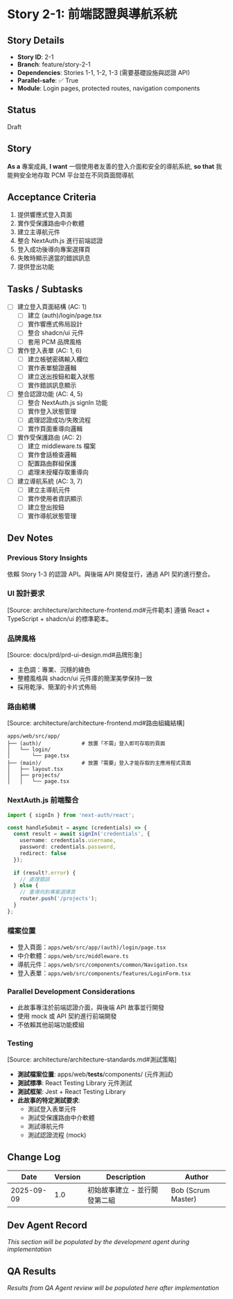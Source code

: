 # Story 2-1: 前端認證與導航系統

## Story Details
- **Story ID**: 2-1
- **Branch**: feature/story-2-1
- **Dependencies**: Stories 1-1, 1-2, 1-3 (需要基礎設施與認證 API)
- **Parallel-safe**: ✅ True
- **Module**: Login pages, protected routes, navigation components

## Status
Draft

## Story
**As a** 專案成員,
**I want** 一個使用者友善的登入介面和安全的導航系統,
**so that** 我能夠安全地存取 PCM 平台並在不同頁面間導航

## Acceptance Criteria
1. 提供響應式登入頁面
2. 實作受保護路由中介軟體
3. 建立主導航元件
4. 整合 NextAuth.js 進行前端認證
5. 登入成功後導向專案選擇頁
6. 失敗時顯示適當的錯誤訊息
7. 提供登出功能

## Tasks / Subtasks
- [ ] 建立登入頁面結構 (AC: 1)
  - [ ] 建立 (auth)/login/page.tsx
  - [ ] 實作響應式佈局設計
  - [ ] 整合 shadcn/ui 元件
  - [ ] 套用 PCM 品牌風格
- [ ] 實作登入表單 (AC: 1, 6)
  - [ ] 建立帳號密碼輸入欄位
  - [ ] 實作表單驗證邏輯
  - [ ] 建立送出按鈕和載入狀態
  - [ ] 實作錯誤訊息顯示
- [ ] 整合認證功能 (AC: 4, 5)
  - [ ] 整合 NextAuth.js signIn 功能
  - [ ] 實作登入狀態管理
  - [ ] 處理認證成功/失敗流程
  - [ ] 實作頁面重導向邏輯
- [ ] 實作受保護路由 (AC: 2)
  - [ ] 建立 middleware.ts 檔案
  - [ ] 實作會話檢查邏輯
  - [ ] 配置路由群組保護
  - [ ] 處理未授權存取重導向
- [ ] 建立導航系統 (AC: 3, 7)
  - [ ] 建立主導航元件
  - [ ] 實作使用者資訊顯示
  - [ ] 建立登出按鈕
  - [ ] 實作導航狀態管理

## Dev Notes

### Previous Story Insights
依賴 Story 1-3 的認證 API。與後端 API 開發並行，通過 API 契約進行整合。

### UI 設計要求
[Source: architecture/architecture-frontend.md#元件範本]
遵循 React + TypeScript + shadcn/ui 的標準範本。

### 品牌風格
[Source: docs/prd/prd-ui-design.md#品牌形象]
- 主色調：專業、沉穩的綠色
- 整體風格與 shadcn/ui 元件庫的簡潔美學保持一致
- 採用乾淨、簡潔的卡片式佈局

### 路由結構
[Source: architecture/architecture-frontend.md#路由組織結構]
```
apps/web/src/app/
├── (auth)/             # 放置「不需」登入即可存取的頁面
│   └── login/
│       └── page.tsx
├── (main)/             # 放置「需要」登入才能存取的主應用程式頁面
│   ├── layout.tsx
│   ├── projects/
│   │   └── page.tsx
```

### NextAuth.js 前端整合
```typescript
import { signIn } from 'next-auth/react';

const handleSubmit = async (credentials) => {
  const result = await signIn('credentials', {
    username: credentials.username,
    password: credentials.password,
    redirect: false
  });
  
  if (result?.error) {
    // 處理錯誤
  } else {
    // 重導向到專案選擇頁
    router.push('/projects');
  }
};
```

### 檔案位置
- 登入頁面：`apps/web/src/app/(auth)/login/page.tsx`
- 中介軟體：`apps/web/src/middleware.ts`
- 導航元件：`apps/web/src/components/common/Navigation.tsx`
- 登入表單：`apps/web/src/components/features/LoginForm.tsx`

### Parallel Development Considerations
- 此故事專注於前端認證介面，與後端 API 故事並行開發
- 使用 mock 或 API 契約進行前端開發
- 不依賴其他前端功能模組

### Testing
[Source: architecture/architecture-standards.md#測試策略]
- **測試檔案位置**: apps/web/__tests__/components/ (元件測試)
- **測試標準**: React Testing Library 元件測試
- **測試框架**: Jest + React Testing Library
- **此故事的特定測試要求**:
  - 測試登入表單元件
  - 測試受保護路由中介軟體
  - 測試導航元件
  - 測試認證流程 (mock)

## Change Log
| Date | Version | Description | Author |
|------|---------|-------------|---------|
| 2025-09-09 | 1.0 | 初始故事建立 - 並行開發第二組 | Bob (Scrum Master) |

## Dev Agent Record
_This section will be populated by the development agent during implementation_

## QA Results
_Results from QA Agent review will be populated here after implementation_